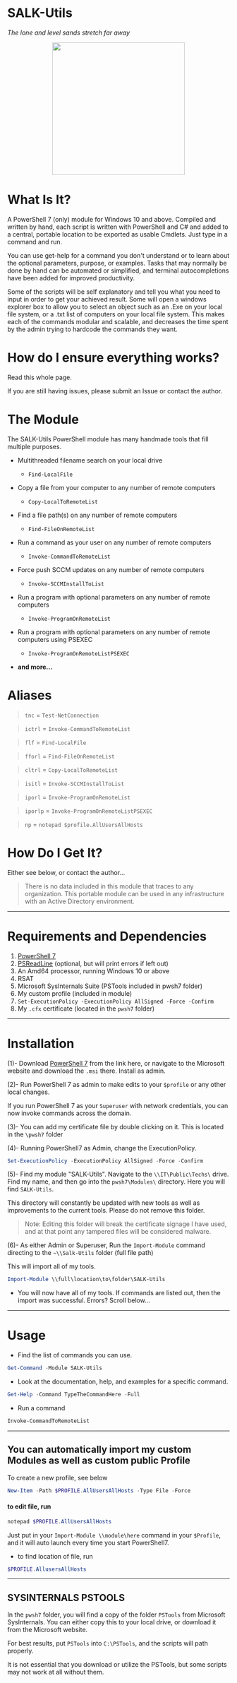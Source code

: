 # SALK-Utils

*The lone and level sands stretch far away*

<p align="center">
<img src="https://user-images.githubusercontent.com/59990200/163192337-3a61bd0e-1050-48d7-9cd2-c448cc6f6ce9.JPG" width="300">
</p>

# What Is It?

A PowerShell 7 (only) module for Windows 10 and above. Compiled and written by hand, each script is written with PowerShell and C# and added to a central, portable location to be exported as usable Cmdlets. Just type in a command and run.

You can use get-help for a command you don't understand or to learn about the optional parameters, purpose, or examples. Tasks that may normally be done by hand can be automated or simplified, and terminal autocompletions have been added for improved productivity.

Some of the scripts will be self explanatory and tell you what you need to input in order to get your achieved result. Some will open a windows explorer box to allow you to select an object such as an .Exe on your local file system, or a .txt list of computers on your local file system. This makes each of the commands modular and scalable, and decreases the time spent by the admin trying to hardcode the commands they want.

# How do I ensure everything works?

Read this whole page.

If you are still having issues, please submit an Issue or contact the author.

# The Module

The SALK-Utils PowerShell module has many handmade tools that fill multiple purposes.

- Multithreaded filename search on your local drive
  - `Find-LocalFile`
- Copy a file from your computer to any number of remote computers
  - `Copy-LocalToRemoteList`
- Find a file path(s) on any number of remote computers
  - `Find-FileOnRemoteList`
- Run a command as your user on any number of remote computers
  - `Invoke-CommandToRemoteList`
- Force push SCCM updates on any number of remote computers
  - `Invoke-SCCMInstallToList`
- Run a program with optional parameters on any number of remote computers
  - `Invoke-ProgramOnRemoteList`
- Run a program with optional parameters on any number of remote computers using PSEXEC
  - `Invoke-ProgramOnRemoteListPSEXEC`

- **and more...**

# Aliases

> `tnc` = `Test-NetConnection`

> `ictrl` = `Invoke-CommandToRemoteList`

> `flf` = `Find-LocalFile`

> `fforl` = `Find-FileOnRemoteList`

> `cltrl` = `Copy-LocalToRemoteList`

> `isitl` = `Invoke-SCCMInstallToList`

> `iporl` = `Invoke-ProgramOnRemoteList`

> `iporlp` = `Invoke-ProgramOnRemoteListPSEXEC`

> `np` = `notepad $profile.AllUsersAllHosts`

# How Do I Get It?

Either see below, or contact the author...

> There is no data included in this module that traces to any organization. This portable module can be used in any infrastructure with an Active Directory environment.

***

# Requirements and Dependencies

1. [PowerShell 7](<https://github.com/PowerShell/PowerShell/releases/download/v7.3.0-preview.3/PowerShell-7.3.0-preview.3-win-x64.msi>)
2. [PSReadLine](https://github.com/scubamount/salk--modules/tree/master/mymodules) (optional, but will print errors if left out)
3. An Amd64 processor, running Windows 10 or above
4. RSAT
5. Microsoft SysInternals Suite  (PSTools included in pwsh7 folder)
6. My custom profile (included in module)
7. `Set-ExecutionPolicy -ExecutionPolicy AllSigned -Force -Confirm`
8. My `.cfx` certificate (located in the `pwsh7` folder)

***

# Installation

(1)- Download [PowerShell 7](<https://github.com/PowerShell/PowerShell/releases/download/v7.3.0-preview.3/PowerShell-7.3.0-preview.3-win-x64.msi>) from the link here, or navigate to the Microsoft website and download the `.msi` there. Install as admin.

(2)- Run PowerShell 7 as admin to make edits to your `$profile` or any other local changes.

 If you run PowerShell 7 as your `Superuser` with network credentials, you can now invoke commands across the domain.

(3)- You can add my certificate file by double clicking on it. This is located in the `\pwsh7` folder

(4)- Running PowerShell7 as Admin, change the ExecutionPolicy.

```powershell
Set-ExecutionPolicy -ExecutionPolicy AllSigned -Force -Confirm
```

(5)- Find my module "SALK-Utils". Navigate to the `\\IT\Public\Techs\` drive. Find my name, and then go into the `pwsh7\Modules\` directory. Here you will find `SALK-Utils`.

This directory will constantly be updated with new tools as well as improvements to the current tools. Please do not remove this folder.

> Note: Editing this folder will break the certificate signage I have used, and at that point any tampered files will be considered malware.

(6)- As either Admin or Superuser, Run the `Import-Module` command directing to the `~\\Salk-Utils` folder (full file path)

This will import all of my tools.

```powershell
Import-Module \\full\location\to\folder\SALK-Utils
```

- You will now have all of my tools. If commands are listed out, then the import was successful. Errors? Scroll below...

***

# Usage


- Find the list of commands you can use.

```powershell
Get-Command -Module SALK-Utils
```

- Look at the documentation, help, and examples for a specific command.

```powershell
Get-Help -Command TypeTheCommandHere -Full
```

- Run a command

```powershell
Invoke-CommandToRemoteList
```

***

## You can automatically import my custom Modules as well as custom public Profile

To create a new profile, see below

```powershell
New-Item -Path $PROFILE.AllUsersAllHosts -Type File -Force
```

#### to edit file, run

```powershell
notepad $PROFILE.AllUsersAllHosts
```

Just put in your `Import-Module \\module\here` command  in your `$Profile`, and it will auto launch every time you start PowerShell7.

- to find location of file, run

```powershell
$PROFILE.AllusersAllHosts
```

***

## SYSINTERNALS PSTOOLS

In the `pwsh7` folder, you will find a copy of the folder `PSTools` from Microsoft SysInternals. You can either copy this to your local drive, or download it from the Microsoft website.

For best results, put `PSTools` into `C:\PSTools`, and the scripts will path properly.

It is not essential that you download or utilize the PSTools, but some scripts may not work at all without them.
